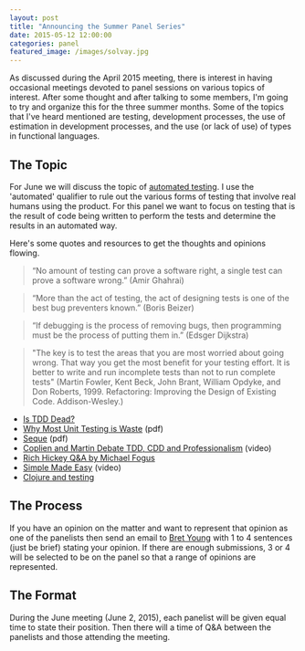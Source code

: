 ```yaml
---
layout: post
title: "Announcing the Summer Panel Series"
date: 2015-05-12 12:00:00
categories: panel
featured_image: /images/solvay.jpg
---
```


As discussed during the April 2015 meeting, there is interest in having occasional meetings devoted to panel sessions on various topics of interest. After some thought and after talking to some members, I'm going to try and organize this for the three summer months. Some of the topics that I've heard mentioned are testing, development processes, the use of estimation in development processes, and the use (or lack of use) of types in functional languages.

## The Topic

For June we will discuss the topic of [automated testing](http://en.wikipedia.org/wiki/Test_automation). I use the 'automated' qualifier to rule out the various forms of testing that involve real humans using the product. For this panel we want to focus on testing that is the result of code being written to perform the tests and determine the results in an automated way.

Here's some quotes and resources to get the thoughts and opinions flowing.

> “No amount of testing can prove a software right, a single test can prove a software wrong.” (Amir Ghahrai)

> “More than the act of testing, the act of designing tests is one of the best bug preventers known.” (Boris Beizer)

> “If debugging is the process of removing bugs, then programming must be the process of putting them in.” (Edsger Dijkstra)

> "The key is to test the areas that you are most worried about going wrong. That way you get the most benefit for your testing effort. It is better to write and run incomplete tests than not to run complete tests" (Martin Fowler, Kent Beck, John Brant, William Opdyke, and Don Roberts, 1999. Refactoring: Improving the Design of Existing Code. Addison-Wesley.)

* [Is TDD Dead?](http://martinfowler.com/articles/is-tdd-dead/)
* [Why Most Unit Testing is Waste](http://www.rbcs-us.com/documents/Why-Most-Unit-Testing-is-Waste.pdf) (pdf)
* [Seque](http://www.rbcs-us.com/documents/Segue.pdf) (pdf)
* [Coplien and Martin Debate TDD, CDD and Professionalism](http://www.infoq.com/interviews/coplien-martin-tdd) (video)
* [Rich Hickey Q&A by Michael Fogus](http://www.codequarterly.com/2011/rich-hickey/)
* [Simple Made Easy](http://www.infoq.com/presentations/Simple-Made-Easy) (video)
* [Clojure and testing](http://tech.puredanger.com/2013/08/31/clojure-and-testing/)


## The Process

If you have an opinion on the matter and want to represent that opinion as one of the panelists then send an email to [Bret Young](mailto:hby@acm.org) with 1 to 4 sentences (just be brief) stating your opinion. If there are enough submissions, 3 or 4 will be selected to be on the panel so that a range of opinions are represented.

## The Format

During the June meeting (June 2, 2015), each panelist will be given equal time to state their position. Then there will a time of Q&A between the panelists and those attending the meeting.

